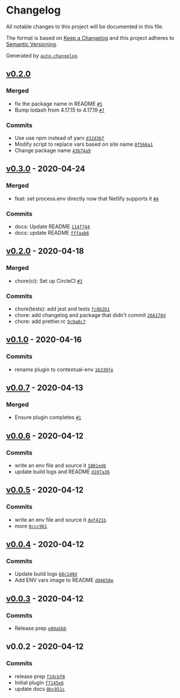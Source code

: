 # Changelog

All notable changes to this project will be documented in this file.

The format is based on [Keep a Changelog](https://keepachangelog.com/en/1.0.0/)
and this project adheres to [Semantic Versioning](https://semver.org/spec/v2.0.0.html).

Generated by [`auto-changelog`](https://github.com/CookPete/auto-changelog).

## [v0.2.0](https://github.com/eladhayun/netlify-plugin-contextual-env/compare/v0.3.0...v0.2.0)

### Merged

- fix the package name in README [`#5`](https://github.com/eladhayun/netlify-plugin-contextual-env/pull/5)
- Bump lodash from 4.17.15 to 4.17.19 [`#7`](https://github.com/eladhayun/netlify-plugin-contextual-env/pull/7)

### Commits

- Use use npm instead of yarn [`d32d36f`](https://github.com/eladhayun/netlify-plugin-contextual-env/commit/d32d36f4d9940f1c9cc8e73342f938d7b1816e32)
- Modify script to replace vars based on site name [`0f566a1`](https://github.com/eladhayun/netlify-plugin-contextual-env/commit/0f566a1141700f324358e23627ed20532a5ae320)
- Change package name [`43b74a9`](https://github.com/eladhayun/netlify-plugin-contextual-env/commit/43b74a93b514b837879a3608c385a0571e1fc89a)

## [v0.3.0](https://github.com/eladhayun/netlify-plugin-contextual-env/compare/v0.2.0...v0.3.0) - 2020-04-24

### Merged

- feat: set process.env directly now that Netlify supports it [`#4`](https://github.com/eladhayun/netlify-plugin-contextual-env/pull/4)

### Commits

- docs: Update README [`114f744`](https://github.com/eladhayun/netlify-plugin-contextual-env/commit/114f7444eaca83888dc80add8f3b0b02a2e65550)
- docs: update README [`fffaab6`](https://github.com/eladhayun/netlify-plugin-contextual-env/commit/fffaab63f1da5dbe9b87ad29b0d2f5a077ee1cd6)

## [v0.2.0](https://github.com/eladhayun/netlify-plugin-contextual-env/compare/v0.1.0...v0.2.0) - 2020-04-18

### Merged

- chore(ci): Set up CircleCI [`#3`](https://github.com/eladhayun/netlify-plugin-contextual-env/pull/3)

### Commits

- chore(tests): add jest and tests [`fc8b2b1`](https://github.com/eladhayun/netlify-plugin-contextual-env/commit/fc8b2b1d5372aa20f2d9abf9cfd016b2a215e9ee)
- chore: add changelog and package that didn't commit [`266178d`](https://github.com/eladhayun/netlify-plugin-contextual-env/commit/266178d22618b227d497a852b976e89cf22bcec4)
- chore: add prettier.rc [`9c9a8c7`](https://github.com/eladhayun/netlify-plugin-contextual-env/commit/9c9a8c7fb42e1501693b962f07731c228a5c3477)

## [v0.1.0](https://github.com/eladhayun/netlify-plugin-contextual-env/compare/v0.0.7...v0.1.0) - 2020-04-16

### Commits

- rename plugin to contextual-env [`16339fe`](https://github.com/eladhayun/netlify-plugin-contextual-env/commit/16339fe7b3935660f2f69c27972ba1fc99ff09e4)

## [v0.0.7](https://github.com/eladhayun/netlify-plugin-contextual-env/compare/v0.0.6...v0.0.7) - 2020-04-13

### Merged

- Ensure plugin completes [`#1`](https://github.com/eladhayun/netlify-plugin-contextual-env/pull/1)

## [v0.0.6](https://github.com/eladhayun/netlify-plugin-contextual-env/compare/v0.0.5...v0.0.6) - 2020-04-12

### Commits

- write an env file and source it [`1801ed6`](https://github.com/eladhayun/netlify-plugin-contextual-env/commit/1801ed664c4b72ce17eb88502c34be604293758d)
- update build logs and README [`d107a36`](https://github.com/eladhayun/netlify-plugin-contextual-env/commit/d107a366696cb1821e54499778f3d0eb5bd1d8f3)

## [v0.0.5](https://github.com/eladhayun/netlify-plugin-contextual-env/compare/v0.0.4...v0.0.5) - 2020-04-12

### Commits

- write an env file and source it [`def421b`](https://github.com/eladhayun/netlify-plugin-contextual-env/commit/def421bcf22d836bb71ad04cb49adcc1d5dbe9ef)
- more [`0ccc961`](https://github.com/eladhayun/netlify-plugin-contextual-env/commit/0ccc961dfdedef813a34243e68804324908580a9)

## [v0.0.4](https://github.com/eladhayun/netlify-plugin-contextual-env/compare/v0.0.3...v0.0.4) - 2020-04-12

### Commits

- Update build logs [`68c140d`](https://github.com/eladhayun/netlify-plugin-contextual-env/commit/68c140d2be38f4c138a3eee8219429b473476f5e)
- Add ENV vars image to README [`d04650e`](https://github.com/eladhayun/netlify-plugin-contextual-env/commit/d04650e7ce0256ba1f2c3262dbfaf17100be5261)

## [v0.0.3](https://github.com/eladhayun/netlify-plugin-contextual-env/compare/v0.0.2...v0.0.3) - 2020-04-12

### Commits

- Release prep [`e80abbb`](https://github.com/eladhayun/netlify-plugin-contextual-env/commit/e80abbbf13337c089ce13ad99590bb92bf259d62)

## v0.0.2 - 2020-04-12

### Commits

- release prep [`f2dcbf8`](https://github.com/eladhayun/netlify-plugin-contextual-env/commit/f2dcbf8aa3badd672181530d0036ceba1a29b5a4)
- Initial plugin [`f7145e6`](https://github.com/eladhayun/netlify-plugin-contextual-env/commit/f7145e6b64783984e526a908c09a4ac9e7427e36)
- update docs [`0bc851c`](https://github.com/eladhayun/netlify-plugin-contextual-env/commit/0bc851cafe4bd64377f7251e3cd7b819193be7c4)
